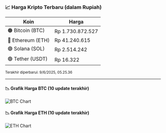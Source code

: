 

<!-- HARGA_KRIPTO -->
### 📈 Harga Kripto Terbaru (dalam Rupiah)

| Koin     | Harga         |
|----------|---------------|
| 🟠 Bitcoin (BTC)   | Rp 1.730.872.527 |
| 🔵 Ethereum (ETH)  | Rp 41.240.615 |
| 🟣 Solana (SOL)    | Rp 2.514.242 |
| 🟢 Tether (USDT)   | Rp 16.322 |

<sub>Terakhir diperbarui: 9/6/2025, 05.25.36</sub>

---

#### 📉 Grafik Harga BTC (10 update terakhir)
![BTC Chart](https://quickchart.io/chart?c=%7B%22type%22%3A%22line%22%2C%22data%22%3A%7B%22labels%22%3A%5B%2219%3A53%3A56%22%2C%2220%3A18%3A17%22%2C%2220%3A36%3A46%22%2C%2220%3A48%3A16%22%2C%2220%3A59%3A20%22%2C%2221%3A23%3A30%22%2C%2221%3A36%3A32%22%2C%2221%3A47%3A47%22%2C%2221%3A59%3A00%22%2C%2222%3A25%3A36%22%5D%2C%22datasets%22%3A%5B%7B%22label%22%3A%22Bitcoin%22%2C%22data%22%3A%5B1734485855%2C1734802193%2C1735006944%2C1734866305%2C1733161216%2C1733911266%2C1734575403%2C1734811439%2C1735287989%2C1730872527%5D%2C%22fill%22%3Afalse%2C%22borderColor%22%3A%22blue%22%2C%22tension%22%3A0.1%7D%5D%7D%7D)

#### 📉 Grafik Harga ETH (10 update terakhir)
![ETH Chart](https://quickchart.io/chart?c=%7B%22type%22%3A%22line%22%2C%22data%22%3A%7B%22labels%22%3A%5B%2219%3A53%3A56%22%2C%2220%3A18%3A17%22%2C%2220%3A36%3A46%22%2C%2220%3A48%3A16%22%2C%2220%3A59%3A20%22%2C%2221%3A23%3A30%22%2C%2221%3A36%3A32%22%2C%2221%3A47%3A47%22%2C%2221%3A59%3A00%22%2C%2222%3A25%3A36%22%5D%2C%22datasets%22%3A%5B%7B%22label%22%3A%22Ethereum%22%2C%22data%22%3A%5B41355064%2C41349455%2C41355008%2C41356861%2C41339968%2C41370808%2C41357064%2C41352169%2C41395093%2C41240615%5D%2C%22fill%22%3Afalse%2C%22borderColor%22%3A%22blue%22%2C%22tension%22%3A0.1%7D%5D%7D%7D)

<!-- /HARGA_KRIPTO -->